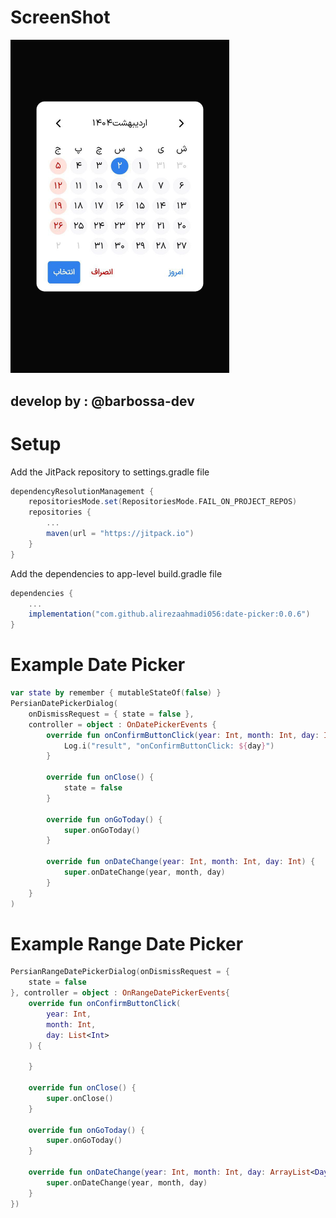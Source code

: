# ScreenShot
<img src=".github/screenshot.jpg" width="350"/>

## develop by :  @barbossa-dev

# Setup
Add the JitPack repository to settings.gradle file
```gradle
dependencyResolutionManagement {
    repositoriesMode.set(RepositoriesMode.FAIL_ON_PROJECT_REPOS)
    repositories {
        ...      
        maven(url = "https://jitpack.io")
    }
}
```

Add the dependencies to app-level build.gradle file
```gradle
dependencies {
    ...
    implementation("com.github.alirezaahmadi056:date-picker:0.0.6")
}
```
# Example Date Picker
```kotlin
var state by remember { mutableStateOf(false) }
PersianDatePickerDialog(
    onDismissRequest = { state = false },
    controller = object : OnDatePickerEvents {
        override fun onConfirmButtonClick(year: Int, month: Int, day: Int) {
            Log.i("result", "onConfirmButtonClick: ${day}")
        }

        override fun onClose() {
            state = false
        }

        override fun onGoToday() {
            super.onGoToday()
        }

        override fun onDateChange(year: Int, month: Int, day: Int) {
            super.onDateChange(year, month, day)
        }
    }
)
```

# Example Range Date Picker
```kotlin
PersianRangeDatePickerDialog(onDismissRequest = {
    state = false
}, controller = object : OnRangeDatePickerEvents{
    override fun onConfirmButtonClick(
        year: Int,
        month: Int,
        day: List<Int>
    ) {

    }

    override fun onClose() {
        super.onClose()
    }

    override fun onGoToday() {
        super.onGoToday()
    }

    override fun onDateChange(year: Int, month: Int, day: ArrayList<DayInfoModel>) {
        super.onDateChange(year, month, day)
    }
})
```


